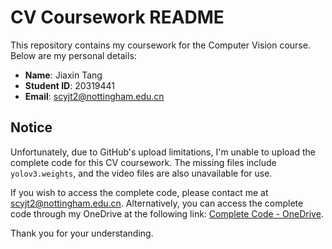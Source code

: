 # CV Coursework README

This repository contains my coursework for the Computer Vision course. Below are my personal details:

- **Name**: Jiaxin Tang
- **Student ID**: 20319441
- **Email**: scyjt2@nottingham.edu.cn

## Notice

Unfortunately, due to GitHub's upload limitations, I'm unable to upload the complete code for this CV coursework. The missing files include `yolov3.weights`, and the video files are also unavailable for use.

If you wish to access the complete code, please contact me at scyjt2@nottingham.edu.cn. Alternatively, you can access the complete code through my OneDrive at the following link: [Complete Code - OneDrive](https://nottinghamedu1-my.sharepoint.com/:u:/g/personal/scyjt2_nottingham_edu_cn/EQHD2IpVKEhBuEa44PWVoAABG-dNlbUEkxKq36pu8nQeLw?e=lBbqgq).

Thank you for your understanding.

